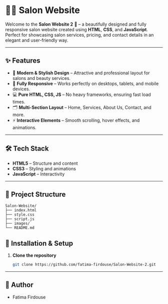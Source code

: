 # 💇‍♀️ Salon Website 

Welcome to the **Salon Website 2** 💅 – a beautifully designed and fully responsive salon website created using **HTML**, **CSS**, and **JavaScript**.  
Perfect for showcasing salon services, pricing, and contact details in an elegant and user-friendly way.

---

## ✨ Features

- 🎨 **Modern & Stylish Design** – Attractive and professional layout for salons and beauty services.
- 📱 **Fully Responsive** – Works perfectly on desktops, tablets, and mobile devices.
- 💻 **Pure HTML, CSS, JS** – No heavy frameworks, ensuring fast load times.
- 🗂 **Multi-Section Layout** – Home, Services, About Us, Contact, and more.
- ⚡ **Interactive Elements** – Smooth scrolling, hover effects, and animations.

---

## 🛠️ Tech Stack

- **HTML5** – Structure and content  
- **CSS3** – Styling and animations  
- **JavaScript** – Interactivity  

---

## 📂 Project Structure
```plaintext
Salon-Website/
├── index.html
├── style.css
├── script.js
├── images/
└── README.md

```



## 🚀 Installation & Setup

1. **Clone the repository**
   ```bash
   git clone https://github.com/fatima-firdouse/Salon-Website-2.git
---

## 💼 Author
- Fatima Firdouse

